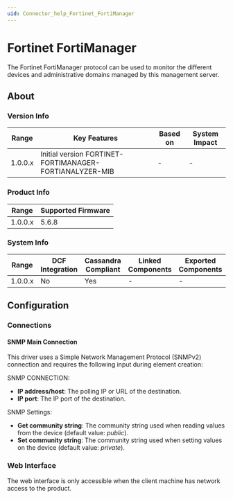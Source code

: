 ```yaml
---
uid: Connector_help_Fortinet_FortiManager
---
```


# Fortinet FortiManager

The Fortinet FortiManager protocol can be used to monitor the different devices and administrative domains managed by this management server.

## About

### Version Info

| **Range** | **Key Features**                                        | **Based on** | **System Impact** |
|-----------|---------------------------------------------------------|--------------|-------------------|
| 1.0.0.x   | Initial version FORTINET-FORTIMANAGER-FORTIANALYZER-MIB | \-           | \-                |

### Product Info

| **Range** | **Supported Firmware** |
|-----------|------------------------|
| 1.0.0.x   | 5.6.8                  |

### System Info

| **Range** | **DCF Integration** | **Cassandra Compliant** | **Linked Components** | **Exported Components** |
|-----------|---------------------|-------------------------|-----------------------|-------------------------|
| 1.0.0.x   | No                  | Yes                     | \-                    | \-                      |

## Configuration

### Connections

#### SNMP Main Connection

This driver uses a Simple Network Management Protocol (SNMPv2) connection and requires the following input during element creation:

SNMP CONNECTION:

- **IP address/host**: The polling IP or URL of the destination.
- **IP port**: The IP port of the destination.

SNMP Settings:

- **Get community string**: The community string used when reading values from the device (default value: *public*).
- **Set community string**: The community string used when setting values on the device (default value: *private*).

### Web Interface

The web interface is only accessible when the client machine has network access to the product.
